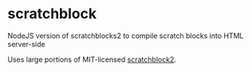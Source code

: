 # scratchblock
NodeJS version of scratchblocks2 to compile scratch blocks into HTML server-side

Uses large portions of MIT-licensed [scratchblock2](https://github.com/tjvr/scratchblocks).
